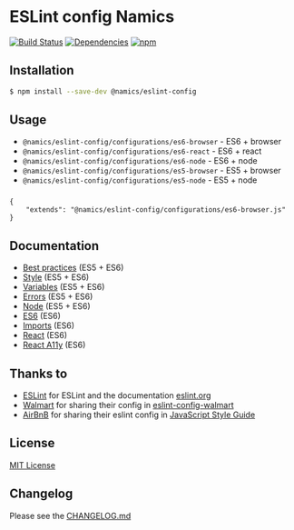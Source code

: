 # ESLint config Namics

[![Build Status](https://img.shields.io/travis/namics/eslint-config-namics/master.svg)](https://travis-ci.org/namics/eslint-config-namics)
[![Dependencies](https://img.shields.io/david/namics/eslint-config-namics/master.svg)](https://david-dm.org/namics/eslint-config-namics)
[![npm](https://img.shields.io/npm/v/@namics/eslint-config.svg)](https://www.npmjs.com/package/@namics/eslint-config)


## Installation
```bash
$ npm install --save-dev @namics/eslint-config
```


## Usage
- `@namics/eslint-config/configurations/es6-browser` - ES6 + browser
- `@namics/eslint-config/configurations/es6-react` - ES6 + react
- `@namics/eslint-config/configurations/es6-node` - ES6 + node
- `@namics/eslint-config/configurations/es5-browser` - ES5 + browser
- `@namics/eslint-config/configurations/es5-node` - ES5 + node

###
```
{
	"extends": "@namics/eslint-config/configurations/es6-browser.js"
}
```

## Documentation
- [Best practices](https://github.com/namics/eslint-config-namics/blob/master/documentation/best-practices.md) (ES5 + ES6)
- [Style](https://github.com/namics/eslint-config-namics/blob/master/documentation/style.md) (ES5 + ES6)
- [Variables](https://github.com/namics/eslint-config-namics/blob/master/documentation/variables.md) (ES5 + ES6)
- [Errors](https://github.com/namics/eslint-config-namics/blob/master/documentation/errors.md) (ES5 + ES6)
- [Node](https://github.com/namics/eslint-config-namics/blob/master/documentation/node.md) (ES5 + ES6)
- [ES6](https://github.com/namics/eslint-config-namics/blob/master/documentation/es6.md) (ES6)
- [Imports](https://github.com/namics/eslint-config-namics/blob/master/documentation/imports.md) (ES6)
- [React](https://github.com/namics/eslint-config-namics/blob/master/documentation/react.md) (ES6)
- [React A11y](https://github.com/namics/eslint-config-namics/blob/master/documentation/react-a11y.md) (ES6)

## Thanks to
* [ESLint](https://github.com/eslint/eslint) for ESLint and the documentation [eslint.org](http://eslint.org/)
* [Walmart](https://github.com/walmartlabs) for sharing their config in [eslint-config-walmart](https://github.com/airbnb/javascript)
* [AirBnB](https://github.com/airbnb) for sharing their eslint config in [JavaScript Style Guide](https://github.com/walmartlabs/eslint-config-walmart)


## License
[MIT License](https://github.com/namics/eslint-config-namics/blob/master/LICENSE)


## Changelog

Please see the [CHANGELOG.md](https://github.com/namics/eslint-config-namics/blob/master/CHANGELOG.md)